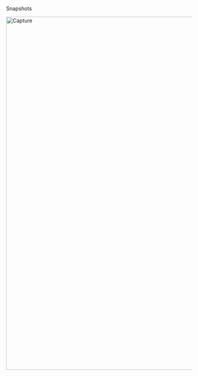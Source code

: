 Snapshots

<img width="960" alt="Capture" src="https://user-images.githubusercontent.com/59208977/209544840-00997f6e-0c38-41c7-ab21-d172a5b61106.PNG">
